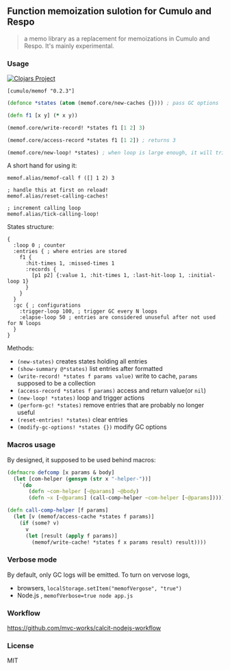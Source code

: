 
Function memoization sulotion for Cumulo and Respo
----

> a memo library as a replacement for memoizations in Cumulo and Respo. It's mainly experimental.

### Usage

[![Clojars Project](https://img.shields.io/clojars/v/cumulo/memof.svg)](https://clojars.org/cumulo/memof)

```edn
[cumulo/memof "0.2.3"]
```

```clojure
(defonce *states (atom (memof.core/new-caches {}))) ; pass GC options

(defn f1 [x y] (* x y))

(memof.core/write-record! *states f1 [1 2] 3)

(memof.core/access-record *states f1 [1 2]) ; returns 3

(memof.core/new-loop! *states) ; when loop is large enough, it will trigger GC
```

A short hand for using it:

```cirru
memof.alias/memof-call f ([] 1 2) 3

; handle this at first on reload!
memof.alias/reset-calling-caches!

; increment calling loop
memof.alias/tick-calling-loop!
```

States structure:

```edn
{
  :loop 0 ; counter
  :entries { ; where entries are stored
    f1 {
      :hit-times 1, :missed-times 1
      :records {
        [p1 p2] {:value 1, :hit-times 1, :last-hit-loop 1, :initial-loop 1}
      }
    }
  }
  :gc { ; configurations
    :trigger-loop 100, ; trigger GC every N loops
    :elapse-loop 50 ; entries are considered unuseful after not used for N loops
  }
}
```

Methods:

* `(new-states)` creates states holding all entries
* `(show-summary @*states)` list entries after formatted
* `(write-record! *states f params value)` write to cache, `params` supposed to be a collection
* `(access-record *states f params)` access and return value(or `nil`)
* `(new-loop! *states)` loop and trigger actions
* `(perform-gc! *states)` remove entries that are probably no longer useful
* `(reset-entries! *states)` clear entries
* `(modify-gc-options! *states {})` modify GC options

### Macros usage

By designed, it supposed to be used behind macros:

```clj
(defmacro defcomp [x params & body]
  (let [com-helper (gensym (str x "-helper-"))]
    `(do
       (defn ~com-helper [~@params] ~@body)
       (defn ~x [~@params] (call-comp-helper ~com-helper [~@params])))))

(defn call-comp-helper [f params]
  (let [v (memof/access-cache *states f params)]
    (if (some? v)
      v
      (let [result (apply f params)]
        (memof/write-cache! *states f x params result) result))))
```

### Verbose mode

By default, only GC logs will be emitted. To turn on vervose logs,

* browsers, `localStorage.setItem("memofVergose", "true")`
* Node.js , `memofVerbose=true node app.js`

### Workflow

https://github.com/mvc-works/calcit-nodejs-workflow

### License

MIT
